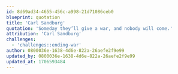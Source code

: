 ```yaml
---
id: 8d69ad34-4655-456c-a998-21d71086ceb0
blueprint: quotation
title: 'Carl Sandburg'
quotation: 'Someday they’ll give a war, and nobody will come.'
attribution: 'Carl Sandburg'
challenges:
  - 'challenges::ending-war'
author: 0800036e-1638-4d6e-822a-26aefe2f9e99
updated_by: 0800036e-1638-4d6e-822a-26aefe2f9e99
updated_at: 1706593484
---
```

